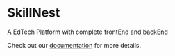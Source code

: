 # SkillNest
A EdTech Platform with complete frontEnd and backEnd

Check out our [documentation]([https://docs.example.com](https://docs.google.com/document/d/19OZY8J9eDFGxU7w-xrXKS89KYI7EmWqz/edit)https://docs.google.com/document/d/19OZY8J9eDFGxU7w-xrXKS89KYI7EmWqz/edit) for more details.

